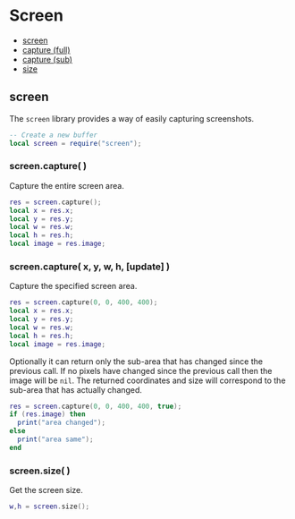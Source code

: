 
# Screen
* [screen](#screen-1)
* [capture (full)](#screencapture-)
* [capture (sub)](#screencapture-x-y-w-h-update--)
* [size](#screensize-)



## screen
The ``screen`` library provides a way of easily capturing screenshots.

````lua
-- Create a new buffer
local screen = require("screen");
````



### screen.capture( )
Capture the entire screen area.

````lua
res = screen.capture();
local x = res.x;
local y = res.y;
local w = res.w;
local h = res.h;
local image = res.image;
````



### screen.capture( x, y, w, h, [update]  )
Capture the specified screen area.

````lua
res = screen.capture(0, 0, 400, 400);
local x = res.x;
local y = res.y;
local w = res.w;
local h = res.h;
local image = res.image;
````

Optionally it can return only the sub-area that has changed since the previous call. If no pixels have changed since the previous call then the image will be ``nil``. The returned coordinates and size will correspond to the sub-area that has actually changed.

````lua
res = screen.capture(0, 0, 400, 400, true);
if (res.image) then
  print("area changed");
else
  print("area same");
end
````



### screen.size( )
Get the screen size.

````lua
w,h = screen.size();
````


